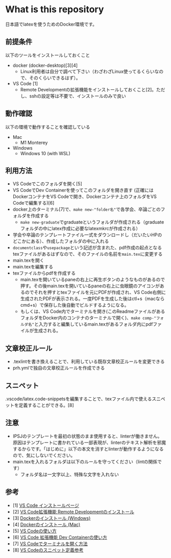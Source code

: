 # What is this repository

日本語でlatexを使うためのDocker環境です。

## 前提条件

以下のツールをインストールしておくこと

- docker (docker-desktop)[3][4]
  - Linux利用者は自分で調べて下さい（わざわざLinux使ってるくらいなので、そのくらいできるはず）。
- VS Code [1]
  - Remote Developmentの拡張機能をインストールしておくこと[2]。ただし、sshの設定等は不要で、インストールのみで良い

## 動作確認

以下の環境で動作することを確認している

- Mac
  - M1 Monterey
- Windows
  - Windows 10 (with WSL)

## 利用方法

- VS Codeでこのフォルダを開く[5]
- VS CodeでDev Containerを使ってこのフォルダを開き直す (正確にはDockerコンテナをVS Codeで開き、Dockerコンテナ上のフォルダをVS Codeで編集する)[6]
- docker上のターミナル[7]で、`make new-"folder名"`で各学会、卒論ごとのフォルダを作成する
  - `make new-graduate`でgraduateというフォルダが作成される（graduateフォルダの中にlatex作成に必要なlatexmkrcが作成される）
- 学会や卒論のテンプレートファイル一式をダウンロードし（だいたいHPのどこかにある）、作成したフォルダの中に入れる
- `documentclass`や`usepackage`という記述が含まれた、pdf作成の起点となるtexファイルがあるはずなので、そのファイルの名前を`main.tex`に変更する
- main.texを開く
- main.texを編集する
- texファイルからpdfを作成する
  - main.texを開いているpaneの右上に再生ボタンのようなものがあるので押す。その後main.texを開いているpaneの右上に虫眼鏡のアイコンがあるのでそれを押すとtexファイルを元にPDFが作成され、VS Code右側に生成されたPDFが表示される。一度PDFを生成した後はctl+s（macならcmd+s）で保存した後自動でビルドするようになる。
  - もしくは、VS Code内でターミナルを開き(このReadmeファイルがあるフォルダをDocker内のコンテナのターミナルで開く)、`make comp-"フォルダ名"`と入力すると編集しているmain.texがあるフォルダ内にpdfファイルが生成される。

## 文章校正ルール

- .texlintを書き換えることで、利用している既存文章校正ルールを変更できる
- prh.ymlで独自の文章校正ルールを作成できる

## スニペット

.vscode/latex.code-snippetsを編集することで、texファイル内で使えるスニペットを定義することができる。[8]

## 注意

- IPSJのテンプレートを最初の状態のまま使用すると、linterが働きません。原因はテンプレートに書かれている一部表現が、linterのテキスト解析を邪魔するからです。「はじめに」以下の本文を消すとlinterが動作するようになるので、気にしないでください。
- main.texを入れるフォルダは以下のルールを守ってください（lintの関係です）
  - フォルダ名は一文字以上、特殊な文字を入れない


## 参考

- [1] [VS Code インストールページ](https://code.visualstudio.com/download)
- [2] [VS Code拡張機能 Remote Developmentのインストール](https://techblog.gmo-ap.jp/2023/04/11/vscode_remote/)
- [3] [Dockerのインストール (Windows)](https://learn.microsoft.com/ja-jp/windows/wsl/tutorials/wsl-containers)
- [4] [Dockerのインストール (Mac)](https://matsuand.github.io/docs.docker.jp.onthefly/desktop/mac/install/)
- [5] [VS Codeの使い方](https://tech-lab.sios.jp/archives/31704)
- [6] [VS Code 拡張機能 Dev Containerの使い方](https://techblog.roxx.co.jp/entry/2021/04/19/132838#:~:text=devcontainer.json-,%E6%9C%80%E5%BE%8C%E3%81%AB,-%E3%80%81devcontainer.json)
- [7] [VS Codeでターミナルを開く方法](https://www.javadrive.jp/vscode/terminal/index1.html)
- [8] [VS Codeのスニペット定義参考](https://qiita.com/rainbartown/items/d7718f12d71e688f3573#%E3%83%A6%E3%83%BC%E3%82%B6%E3%83%BC%E3%82%B9%E3%83%8B%E3%83%9A%E3%83%83%E3%83%88)
